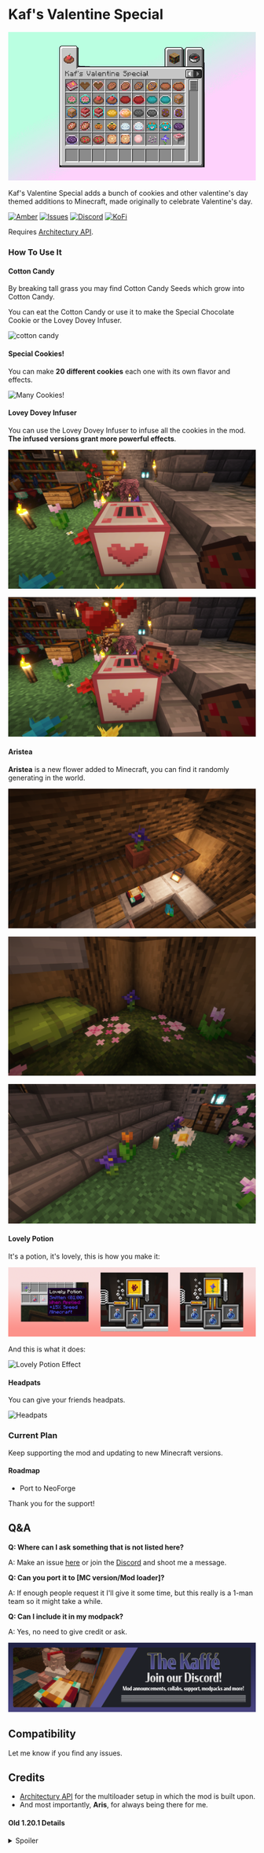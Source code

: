 # Kaf's Valentine Special

![valentine banner](https://raw.githubusercontent.com/iamkaf/modresources/refs/heads/main/pages/valentine/banner.png)

Kaf's Valentine Special adds a bunch of cookies and other valentine's day themed additions to Minecraft, made originally to celebrate Valentine's day.

[![Amber](https://img.shields.io/badge/Amber-iamkaf?style=for-the-badge&label=Requires&color=%23ebb134)](https://modrinth.com/mod/amber)
[![Issues](https://img.shields.io/github/issues/iamkaf/mod-issues?style=for-the-badge&color=%23eee)](https://github.com/iamkaf/mod-issues)
[![Discord](https://img.shields.io/discord/1207469438719492176?style=for-the-badge&logo=discord&label=DISCORD&color=%235865F2)](https://discord.gg/HV5WgTksaB)
[![KoFi](https://img.shields.io/badge/KoFi-iamkaf?style=for-the-badge&logo=kofi&logoColor=%2330d1e3&label=Support%20Me&color=%2330d1e3)](https://ko-fi.com/iamkaffe)

Requires [Architectury API](https://modrinth.com/mod/architectury-api).

### How To Use It

#### Cotton Candy


By breaking tall grass you may find Cotton Candy Seeds which grow into Cotton Candy.

You can eat the Cotton Candy or use it to make the Special Chocolate Cookie or the Lovey Dovey Infuser.

![cotton candy](https://cdn.modrinth.com/data/cached_images/fc0ef3002b42f05bccf430319710a0d98658f563.jpeg)

#### Special Cookies!


You can make **20 different cookies** each one with its own flavor and effects.

![Many Cookies!](https://i.imgur.com/m79PyE4.png)

#### Lovey Dovey Infuser


You can use the Lovey Dovey Infuser to infuse all the cookies in the mod. **The infused versions grant more powerful effects**.

![Lovey Dovey Infuser](https://raw.githubusercontent.com/iamkaf/modresources/refs/heads/main/pages/valentine/screenshot4.png)

![Lovey Dovey Infuser](https://raw.githubusercontent.com/iamkaf/modresources/refs/heads/main/pages/valentine/screenshot5.png)

#### Aristea


**Aristea** is a new flower added to Minecraft, you can find it randomly generating in the world.

![Aristea](https://raw.githubusercontent.com/iamkaf/modresources/refs/heads/main/pages/valentine/screenshot1.png)

![Aristea](https://raw.githubusercontent.com/iamkaf/modresources/refs/heads/main/pages/valentine/screenshot2.png)

![Aristea](https://raw.githubusercontent.com/iamkaf/modresources/refs/heads/main/pages/valentine/screenshot3.png)

#### Lovely Potion

It's a potion, it's lovely, this is how you make it:

![Lovely Potion](https://raw.githubusercontent.com/iamkaf/modresources/refs/heads/main/pages/valentine/screenshot6.png)

And this is what it does:

![Lovely Potion Effect](https://i.imgur.com/UtlKwtT.gif)

#### Headpats

You can give your friends headpats.

![Headpats](https://i.imgur.com/RKWOyUr.gif)



### Current Plan

Keep supporting the mod and updating to new Minecraft versions.

#### Roadmap

- Port to NeoForge

Thank you for the support!

## Q&A

**Q: Where can I ask something that is not listed here?**

A: Make an issue [here](https://github.com/iamkaf/mod-issues) or join the [Discord](https://discord.gg/HV5WgTksaB) and shoot me a message.


**Q: Can you port it to [MC version/Mod loader]?**

A: If enough people request it I'll give it some time, but this really is a 1-man team so it might take a while.


**Q: Can I include it in my modpack?**

A: Yes, no need to give credit or ask.

[![Join our Discord](https://raw.githubusercontent.com/iamkaf/modresources/refs/heads/main/pages/common/discord.png)](https://discord.gg/HV5WgTksaB)

## Compatibility

Let me know if you find any issues.

## Credits

- [Architectury API](https://modrinth.com/mod/architectury-api) for the multiloader setup in which the mod is built upon.
- And most importantly, **Aris**, for always being there for me.

#### Old 1.20.1 Details
<details>
<summary>Spoiler</summary>


## Cookie Book Included!

![Cookie Book](https://cdn.modrinth.com/data/cached_images/cabbed8a8f6cdc02b484dd7abf9130d070e07801.jpeg)

## Cotton Candy


By breaking tall grass you may find Cotton Candy Seeds which grow into Cotton Candy.

You can eat the Cotton Candy or use it to make the Special Chocolate Cookie or the Lovey Dovey Infuser.

![cotton candy](https://cdn.modrinth.com/data/cached_images/fc0ef3002b42f05bccf430319710a0d98658f563.jpeg)

## Special Cookies!


You can make **20 different cookies** each one with its own flavor and effects.

![Many Cookies!](https://i.imgur.com/m79PyE4.png)

## Lovey Dovey Infuser


You can use the Lovey Dovey Infuser to infuse all the cookies in the mod. **The infused versions grant more powerful effects**.

![Lovey Dovey Infuser](https://cdn.modrinth.com/data/cached_images/eef273959c7d1b13795047fd453b9cbd07c830bd.png)

![Lovey Dovey Infuser GUI](https://i.imgur.com/bkiBTWQ.png)

## Aristea


**Aristea** is a new flower added to Minecraft, you can find it randomly generating in the world.

![Aristea](https://cdn.modrinth.com/data/cached_images/7dc8417358e52e63a712d047b566810cfd58a578.png)


</details>

